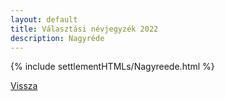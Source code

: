 ```yaml
---
layout: default
title: Választási névjegyzék 2022
description: Nagyréde
---
```


{% include settlementHTMLs/Nagyreede.html %}

[Vissza](../)